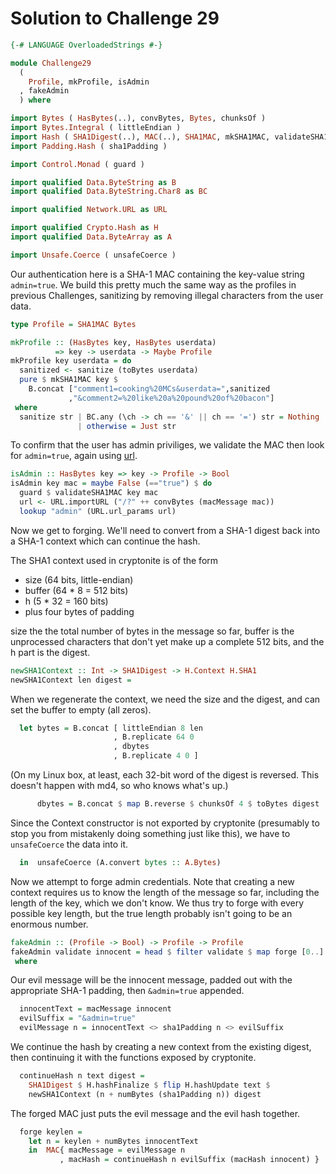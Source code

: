# Solution to Challenge 29

```haskell
{-# LANGUAGE OverloadedStrings #-}

module Challenge29
  (
    Profile, mkProfile, isAdmin
  , fakeAdmin
  ) where

import Bytes ( HasBytes(..), convBytes, Bytes, chunksOf )
import Bytes.Integral ( littleEndian )
import Hash ( SHA1Digest(..), MAC(..), SHA1MAC, mkSHA1MAC, validateSHA1MAC )
import Padding.Hash ( sha1Padding )

import Control.Monad ( guard )

import qualified Data.ByteString as B
import qualified Data.ByteString.Char8 as BC

import qualified Network.URL as URL

import qualified Crypto.Hash as H
import qualified Data.ByteArray as A

import Unsafe.Coerce ( unsafeCoerce )
```

Our authentication here is a SHA-1 MAC
containing the key-value string `admin=true`.
We build this pretty much the same way as the profiles in previous Challenges,
sanitizing by removing illegal characters from the user data.

```haskell
type Profile = SHA1MAC Bytes

mkProfile :: (HasBytes key, HasBytes userdata)
          => key -> userdata -> Maybe Profile
mkProfile key userdata = do
  sanitized <- sanitize (toBytes userdata)
  pure $ mkSHA1MAC key $
    B.concat ["comment1=cooking%20MCs&userdata=",sanitized
             ,"&comment2=%20like%20a%20pound%20of%20bacon"]
 where
  sanitize str | BC.any (\ch -> ch == '&' || ch == '=') str = Nothing
               | otherwise = Just str
```

To confirm that the user has admin priviliges,
we validate the MAC then look for `admin=true`,
again using [url](https://hackage.haskell.org/package/url).

```haskell
isAdmin :: HasBytes key => key -> Profile -> Bool
isAdmin key mac = maybe False (=="true") $ do
  guard $ validateSHA1MAC key mac
  url <- URL.importURL ("/?" ++ convBytes (macMessage mac))
  lookup "admin" (URL.url_params url)
```

Now we get to forging. We'll need to convert from a SHA-1 digest
back into a SHA-1 context which can continue the hash.

The SHA1 context used in cryptonite is of the form

- size (64 bits, little-endian)
- buffer (64 * 8 = 512 bits)
- h (5 * 32 = 160 bits)
- plus four bytes of padding

size the the total number of bytes in the message so far,
buffer is the unprocessed characters that don't yet make
up a complete 512 bits, and the h part is the digest.

```haskell
newSHA1Context :: Int -> SHA1Digest -> H.Context H.SHA1
newSHA1Context len digest =
```

When we regenerate the context, we need the size and the digest,
and can set the buffer to empty (all zeros).

```haskell
  let bytes = B.concat [ littleEndian 8 len
                       , B.replicate 64 0
                       , dbytes
                       , B.replicate 4 0 ]
```

(On my Linux box, at least, each 32-bit word of the digest is reversed.
This doesn't happen with md4, so who knows what's up.)

```haskell
      dbytes = B.concat $ map B.reverse $ chunksOf 4 $ toBytes digest
```

Since the Context constructor is not exported by cryptonite
(presumably to stop you from mistakenly doing something just like this),
we have to `unsafeCoerce` the data into it.

```haskell
  in  unsafeCoerce (A.convert bytes :: A.Bytes)
```

Now we attempt to forge admin credentials.
Note that creating a new context requires us to know the
length of the message so far, including the length of the key,
which we don't know.
We thus try to forge with every possible key length,
but the true length probably isn't going to be an enormous number.

```haskell
fakeAdmin :: (Profile -> Bool) -> Profile -> Profile
fakeAdmin validate innocent = head $ filter validate $ map forge [0..]
 where
```

Our evil message will be the innocent message,
padded out with the appropriate SHA-1 padding,
then `&admin=true` appended.

```haskell
  innocentText = macMessage innocent
  evilSuffix = "&admin=true"
  evilMessage n = innocentText <> sha1Padding n <> evilSuffix
```

We continue the hash by creating a new context from the existing digest,
then continuing it with the functions exposed by cryptonite.

```haskell
  continueHash n text digest =
    SHA1Digest $ H.hashFinalize $ flip H.hashUpdate text $
    newSHA1Context (n + numBytes (sha1Padding n)) digest
```

The forged MAC just puts the evil message and the evil hash together.

```haskell
  forge keylen =
    let n = keylen + numBytes innocentText
    in  MAC{ macMessage = evilMessage n
           , macHash = continueHash n evilSuffix (macHash innocent) }
``` 
